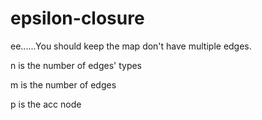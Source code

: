 # epsilon-closure

ee......You should keep the map don't have multiple edges.

n is the number of edges' types

m is the number of edges

p is the acc node
